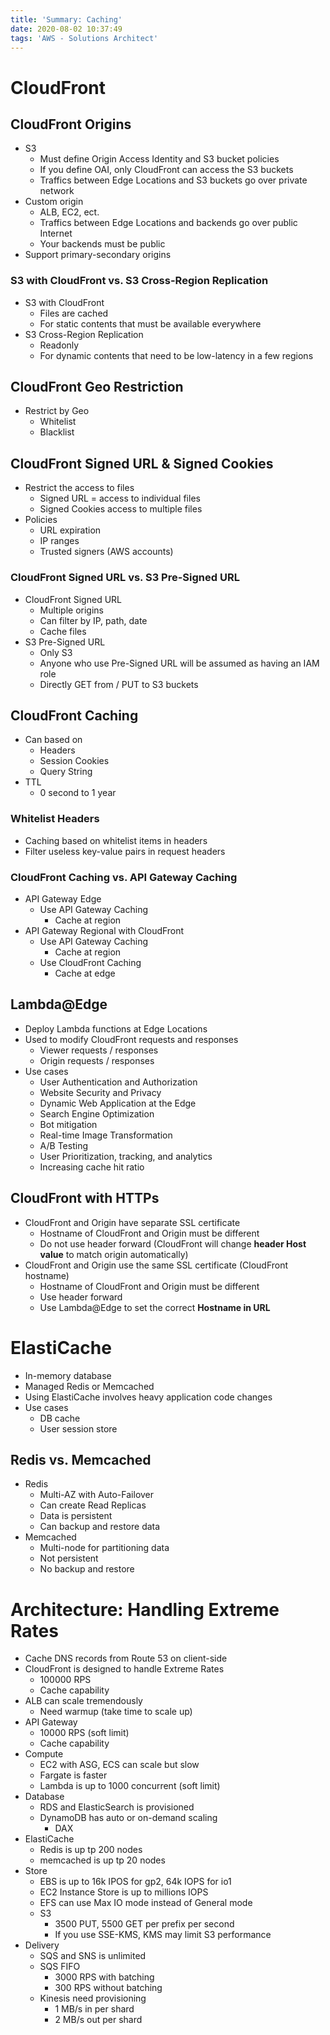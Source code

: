 ```yaml
---
title: 'Summary: Caching'
date: 2020-08-02 10:37:49
tags: 'AWS - Solutions Architect'
---
```


# CloudFront

## CloudFront Origins

- S3
  - Must define Origin Access Identity and S3 bucket policies
  - If you define OAI, only CloudFront can access the S3 buckets
  - Traffics between Edge Locations and S3 buckets go over private network
- Custom origin
  - ALB, EC2, ect.
  - Traffics between Edge Locations and backends go over public Internet
  - Your backends must be public
- Support primary-secondary origins

### S3 with CloudFront vs. S3 Cross-Region Replication

- S3 with CloudFront
  - Files are cached
  - For static contents that must be available everywhere
- S3 Cross-Region Replication
  - Readonly
  - For dynamic contents that need to be low-latency in a few regions

## CloudFront Geo Restriction

- Restrict by Geo
  - Whitelist
  - Blacklist

## CloudFront Signed URL & Signed Cookies

- Restrict the access to files
  - Signed URL = access to individual files
  - Signed Cookies access to multiple files
- Policies
  - URL expiration
  - IP ranges
  - Trusted signers (AWS accounts)

### CloudFront Signed URL vs. S3 Pre-Signed URL

- CloudFront Signed URL
  - Multiple origins
  - Can filter by IP, path, date
  - Cache files
- S3 Pre-Signed URL
  - Only S3
  - Anyone who use Pre-Signed URL will be assumed as having an IAM role
  - Directly GET from / PUT to S3 buckets

## CloudFront Caching

- Can based on
  - Headers
  - Session Cookies
  - Query String
- TTL
  - 0 second to 1 year

### Whitelist Headers

- Caching based on whitelist items in headers
- Filter useless key-value pairs in request headers

### CloudFront Caching vs. API Gateway Caching

- API Gateway Edge
  - Use API Gateway Caching
    - Cache at region
- API Gateway Regional with CloudFront
  - Use API Gateway Caching
    - Cache at region
  - Use CloudFront Caching
    - Cache at edge

## Lambda@Edge

- Deploy Lambda functions at Edge Locations
- Used to modify CloudFront requests and responses
  - Viewer requests / responses
  - Origin requests / responses
- Use cases
  - User Authentication and Authorization
  - Website Security and Privacy
  - Dynamic Web Application at the Edge
  - Search Engine Optimization
  - Bot mitigation
  - Real-time Image Transformation
  - A/B Testing
  - User Prioritization, tracking, and analytics
  - Increasing cache hit ratio

## CloudFront with HTTPs

- CloudFront and Origin have separate SSL certificate
  - Hostname of CloudFront and Origin must be different
  - Do not use header forward (CloudFront will change **header Host value** to match origin automatically)
- CloudFront and Origin use the same SSL certificate (CloudFront hostname)
  - Hostname of CloudFront and Origin must be different
  - Use header forward
  - Use Lambda@Edge to set the correct **Hostname in URL**

# ElastiCache

- In-memory database
- Managed Redis or Memcached
- Using ElastiCache involves heavy application code changes
- Use cases
  - DB cache
  - User session store

## Redis vs. Memcached

- Redis
  - Multi-AZ with Auto-Failover
  - Can create Read Replicas
  - Data is persistent
  - Can backup and restore data
- Memcached
  - Multi-node for partitioning data
  - Not persistent
  - No backup and restore

# Architecture: Handling Extreme Rates

- Cache DNS records from Route 53 on client-side
- CloudFront is designed to handle Extreme Rates
  - 100000 RPS
  - Cache capability
- ALB can scale tremendously
  - Need warmup (take time to scale up)
- API Gateway
  - 10000 RPS (soft limit)
  - Cache capability
- Compute
  - EC2 with ASG, ECS can scale but slow
  - Fargate is faster
  - Lambda is up to 1000 concurrent (soft limit)
- Database
  - RDS and ElasticSearch is provisioned
  - DynamoDB has auto or on-demand scaling
    - DAX
- ElastiCache
  - Redis is up tp 200 nodes
  - memcached is up tp 20 nodes
- Store
  - EBS is up to 16k IPOS for gp2, 64k IOPS for io1
  - EC2 Instance Store is up to millions IOPS
  - EFS can use Max IO mode instead of General mode
  - S3
    - 3500 PUT, 5500 GET per prefix per second
    - If you use SSE-KMS, KMS may limit S3 performance
- Delivery
  - SQS and SNS is unlimited
  - SQS FIFO
    - 3000 RPS with batching
    - 300 RPS without batching
  - Kinesis need provisioning
    - 1 MB/s in per shard
    - 2 MB/s out per shard
